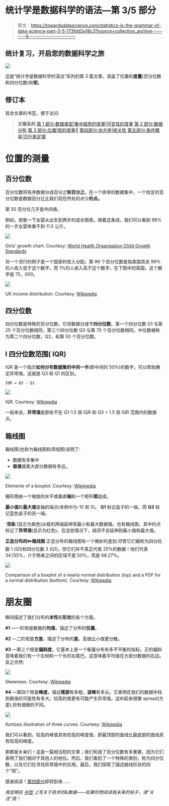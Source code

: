 # 统计学是数据科学的语法—第 3/5 部分

> 原文：<https://towardsdatascience.com/statistics-is-the-grammar-of-data-science-part-3-5-173fdd2e18c3?source=collection_archive---------6----------------------->

## 统计复习，开启您的数据科学之旅

![](img/c1cfc3904b73b59b76c63f6a42507eaa.png)

这是“统计学是数据科学的语法”系列的第 3 篇文章，涵盖了位置的**度量**(百分位数和四分位数)和**矩**。

## 修订本

其余文章的书签，便于访问:

> **文章系列** [第 1 部分:数据类型|集中趋势的度量|可变性的度量](/statistics-is-the-grammar-of-data-science-part-1-c306cd02e4db)
> [第 2 部分:数据分布](/statistics-is-the-grammar-of-data-science-part-2-8be5685065b5)
> [第 3 部分:位置|矩的度量](/statistics-is-the-grammar-of-data-science-part-3-5-173fdd2e18c3)🚩
> [第四部分:协方差|相关性](/statistics-is-the-grammar-of-data-science-part-4-5-e9b1ce651064)
> [第五部分:条件概率|贝叶斯定理](/statistics-is-the-grammar-of-data-science-part-5-5-3f6099faad04)

# 位置的测量

## 百分位数

百分位数将有序数据分成百分之**和百分之**。在一个排序的数据集中，一个给定的百分位数是数据百分比比我们现在所处的点少**的点。**

第 50 百分位几乎是中间值。

例如，想象一下女婴从出生到两岁的成长图表。顺着这条线，我们可以看到 98%的一岁女婴体重不到 11.5 公斤。

![](img/09838522e7a6ffe88df9e3e4c3e0d52c.png)

Girls’ growth chart. Courtesy: [World Health Organisation Child Growth Standards](http://www.who.int/childgrowth/en/)

另一个流行的例子是一个国家的收入分配。第 99 个百分位数是指美国其余 99%的人收入低于这个数字，而 1%的人收入高于这个数字。在下图中的英国，这个数字是 75，000。

![](img/14aba2c03b6d7b3ec6a1fc4def751c6b.png)

UK income distribution. Courtesy: [Wikipedia](https://en.wikipedia.org/wiki/Income_in_the_United_Kingdom)

## 四分位数

四分位数是特殊的百分位数，它将数据分成**个四分位数**。第一个四分位数 Q1 与第 25 个百分位数相同，第三个四分位数 Q3 与第 75 个百分位数相同。中位数被称为第二个四分位数，Q2，和第 50 个百分位数。

## I **四分位数范围(** IQR)

IQR 是一个指示**如何分布数据集的中间一半**(即中间的 50%)的数字，可以帮助确定异常值。这就是 Q3 和 Q1 的区别。

```
IQR = Q3 - Q1
```

![](img/dadd40d08cbe321626bf70072ca15093.png)

IQR. Courtesy: [Wikipedia](https://en.wikipedia.org/wiki/Interquartile_range)

一般来说，**异常值**是那些不在 Q1-1.5 倍 IQR 和 Q3 + 1.5 倍 IQR 范围内的数据点。

## 箱线图

箱线图(也称为箱线图和须线图)说明了:

*   数据有多集中
*   **极值**值离大部分数据有多远。

![](img/6c9f2040e1393d80d97a1bd9d197396c.png)

Elements of a boxplot. Courtesy: [Wikimedia](https://commons.wikimedia.org/wiki/File:Elements_of_a_boxplot_en.svg)

箱形图由一个缩放的水平或垂直**轴**和一个矩形**框**组成。

**最小值**和**最大值**是轴的端点(本例中为-15 和 5)。 **Q1** 标记盒子的一端，而 **Q3** 标记蓝色盒子的另一端。

'**须条**'(显示为紫色)从框的两端延伸至最小和最大数据值。也有箱线图，其中的点标记了**异常值**(显示为红色)。在这些情况下，胡须不会延伸到最小值和最大值。

**正态分布的✏️箱线图**
正态分布的箱线图有一个微妙的差别:尽管它们被称为四分位数 1 (Q1)和四分位数 3 (Q1)，但它们并不真正代表 25%的数据！他们代表 34.135%，介于两者之间的区域不是 50%，而是 68.27%。

![](img/5add275290d8519309e959fc7a31230e.png)

Comparison of a boxplot of a nearly normal distribution (top) and a PDF for a normal distribution (bottom). Courtesy: [Wikipedia](https://en.wikipedia.org/wiki/Box_plot)

# 朋友圈

瞬间描述了我们分布的**本性**和**形状**的各个方面。

**#1** —一阶矩是数据的**均值**，描述了分布的**位置**。

**#2** —二阶矩是**方差**，描述了分布的**差**。高值比小值更分散。

**#3** —第三个矩是**偏斜度**，它基本上是一个衡量分布有多不平衡的指标。正的偏斜意味着我们有一个左倾和一个长的右尾巴。这意味着平均值在大部分数据的右边。反之亦然:

![](img/a88f8a051c93db6c347b4e73f23fad70.png)

Skewness. Courtesy: [Wikipedia](https://en.wikipedia.org/wiki/Skewness)

**#4** —第四个矩是**峰度**，描述**尾部**有多粗，**波峰**有多尖。它表明在我们的数据中找到极值的可能性有多大。较高的值更有可能产生异常值。这听起来很像 spread(方差),但有细微的不同。

![](img/857faffb8174850f1abf72375e113d83.png)

Kurtosis illustration of three curves. Courtesy: [Wikipedia](https://en.wikipedia.org/wiki/Kurtosis)

我们可以看到，较高的峰值具有较高的峰度值，即最顶部的曲线比最底部的曲线具有较高的峰度。

那都是乡亲们！这是一篇相当短的文章；我们知道了百分位数有多重要，因为它们表明了我们相对于其他人的地位。然后，我们看到了一个特殊的类别，称为四分位数，以及它们在寻找异常值中的应用。最后，我们探索了描述曲线形状的四个“矩”。

感谢阅读！[第四部分](/statistics-is-the-grammar-of-data-science-part-4-5-e9b1ce651064)即将到来……

*我定期在* [*中型*](https://medium.com/@semika) *上写关于技术的&数据——如果你想阅读我未来的帖子，请“关注”我！*